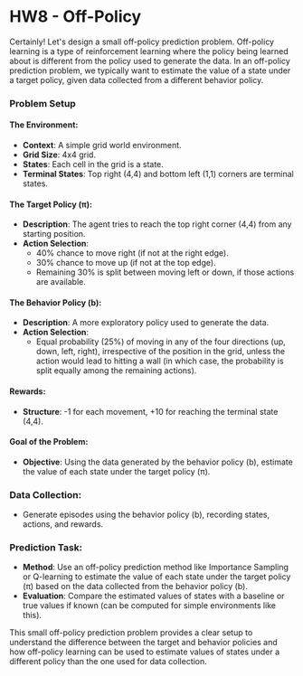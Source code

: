 # HW8 - Off-Policy


Certainly! Let's design a small off-policy prediction problem. Off-policy learning is a type of reinforcement learning where the policy being learned about is different from the policy used to generate the data. In an off-policy prediction problem, we typically want to estimate the value of a state under a target policy, given data collected from a different behavior policy.

### Problem Setup

#### The Environment: 
- **Context**: A simple grid world environment.
- **Grid Size**: 4x4 grid.
- **States**: Each cell in the grid is a state.
- **Terminal States**: Top right (4,4) and bottom left (1,1) corners are terminal states.

#### The Target Policy (π):
- **Description**: The agent tries to reach the top right corner (4,4) from any starting position.
- **Action Selection**: 
  - 40% chance to move right (if not at the right edge).
  - 30% chance to move up (if not at the top edge).
  - Remaining 30% is split between moving left or down, if those actions are available.

#### The Behavior Policy (b):
- **Description**: A more exploratory policy used to generate the data.
- **Action Selection**:
  - Equal probability (25%) of moving in any of the four directions (up, down, left, right), irrespective of the position in the grid, unless the action would lead to hitting a wall (in which case, the probability is split equally among the remaining actions).

#### Rewards:
- **Structure**: -1 for each movement, +10 for reaching the terminal state (4,4).

#### Goal of the Problem:
- **Objective**: Using the data generated by the behavior policy (b), estimate the value of each state under the target policy (π).

### Data Collection:
- Generate episodes using the behavior policy (b), recording states, actions, and rewards.

### Prediction Task:
- **Method**: Use an off-policy prediction method like Importance Sampling or Q-learning to estimate the value of each state under the target policy (π) based on the data collected from the behavior policy (b).
- **Evaluation**: Compare the estimated values of states with a baseline or true values if known (can be computed for simple environments like this).

This small off-policy prediction problem provides a clear setup to understand the difference between the target and behavior policies and how off-policy learning can be used to estimate values of states under a different policy than the one used for data collection.
